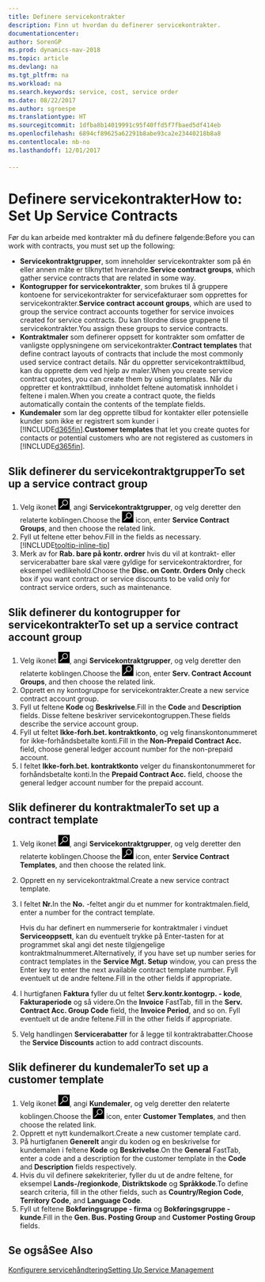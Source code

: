 ```yaml
---
title: Definere servicekontrakter
description: Finn ut hvordan du definerer servicekontrakter.
documentationcenter: 
author: SorenGP
ms.prod: dynamics-nav-2018
ms.topic: article
ms.devlang: na
ms.tgt_pltfrm: na
ms.workload: na
ms.search.keywords: service, cost, service order
ms.date: 08/22/2017
ms.author: sgroespe
ms.translationtype: HT
ms.sourcegitcommit: 1dfba8b14019991c95f40ffd5f7fbaed5df414eb
ms.openlocfilehash: 6894cf89625a62291b8abe93ca2e23440218b8a8
ms.contentlocale: nb-no
ms.lasthandoff: 12/01/2017

---
```


# <a name="how-to-set-up-service-contracts"></a><span data-ttu-id="6099c-103">Definere servicekontrakter</span><span class="sxs-lookup"><span data-stu-id="6099c-103">How to: Set Up Service Contracts</span></span>
<span data-ttu-id="6099c-104">Før du kan arbeide med kontrakter må du definere følgende:</span><span class="sxs-lookup"><span data-stu-id="6099c-104">Before you can work with contracts, you must set up the following:</span></span> 

* <span data-ttu-id="6099c-105">**Servicekontraktgrupper**, som inneholder servicekontrakter som på én eller annen måte er tilknyttet hverandre.</span><span class="sxs-lookup"><span data-stu-id="6099c-105">**Service contract groups**, which gather service contracts that are related in some way.</span></span>
* <span data-ttu-id="6099c-106">**Kontogrupper for servicekontrakter**, som brukes til å gruppere kontoene for servicekontrakter for servicefakturaer som opprettes for servicekontrakter.</span><span class="sxs-lookup"><span data-stu-id="6099c-106">**Service contract account groups**, which are used to group the service contract accounts together for service invoices created for service contracts.</span></span> <span data-ttu-id="6099c-107">Du kan tilordne disse gruppene til servicekontrakter.</span><span class="sxs-lookup"><span data-stu-id="6099c-107">You assign these groups to service contracts.</span></span>  
* <span data-ttu-id="6099c-108">**Kontraktmaler** som definerer oppsett for kontrakter som omfatter de vanligste opplysningene om servicekontrakter.</span><span class="sxs-lookup"><span data-stu-id="6099c-108">**Contract templates** that define contract layouts of contracts that include the most commonly used service contract details.</span></span> <span data-ttu-id="6099c-109">Når du oppretter servicekontrakttilbud, kan du opprette dem ved hjelp av maler.</span><span class="sxs-lookup"><span data-stu-id="6099c-109">When you create service contract quotes, you can create them by using templates.</span></span> <span data-ttu-id="6099c-110">Når du oppretter et kontrakttilbud, innholdet feltene automatisk innholdet i feltene i malen.</span><span class="sxs-lookup"><span data-stu-id="6099c-110">When you create a contract quote, the fields automatically contain the contents of the template fields.</span></span>
* <span data-ttu-id="6099c-111">**Kundemaler** som lar deg opprette tilbud for kontakter eller potensielle kunder som ikke er registrert som kunder i [!INCLUDE[d365fin](includes/d365fin_md.md)].</span><span class="sxs-lookup"><span data-stu-id="6099c-111">**Customer templates** that let you create quotes for contacts or potential customers who are not registered as customers in [!INCLUDE[d365fin](includes/d365fin_md.md)].</span></span>  

## <a name="to-set-up-a-service-contract-group"></a><span data-ttu-id="6099c-112">Slik definerer du servicekontraktgrupper</span><span class="sxs-lookup"><span data-stu-id="6099c-112">To set up a service contract group</span></span>  
1. <span data-ttu-id="6099c-113">Velg ikonet ![Søk etter side eller rapport](media/ui-search/search_small.png "Søk etter side eller rapport"), angi **Servicekontraktgrupper**, og velg deretter den relaterte koblingen.</span><span class="sxs-lookup"><span data-stu-id="6099c-113">Choose the ![Search for Page or Report](media/ui-search/search_small.png "Search for Page or Report icon") icon, enter **Service Contract Groups**, and then choose the related link.</span></span>  
2. <span data-ttu-id="6099c-114">Fyll ut feltene etter behov.</span><span class="sxs-lookup"><span data-stu-id="6099c-114">Fill in the fields as necessary.</span></span> [!INCLUDE[tooltip-inline-tip](includes/tooltip-inline-tip_md.md)]
3. <span data-ttu-id="6099c-115">Merk av for **Rab. bare på kontr. ordrer** hvis du vil at kontrakt- eller servicerabatter bare skal være gyldige for servicekontraktordrer, for eksempel vedlikehold.</span><span class="sxs-lookup"><span data-stu-id="6099c-115">Choose the **Disc. on Contr. Orders Only** check box if you want contract or service discounts to be valid only for contract service orders, such as maintenance.</span></span>  

## <a name="to-set-up-a-service-contract-account-group"></a><span data-ttu-id="6099c-116">Slik definerer du kontogrupper for servicekontrakter</span><span class="sxs-lookup"><span data-stu-id="6099c-116">To set up a service contract account group</span></span>  
1. <span data-ttu-id="6099c-117">Velg ikonet ![Søk etter side eller rapport](media/ui-search/search_small.png "Søk etter side eller rapport"), angi **Servicekontraktgrupper**, og velg deretter den relaterte koblingen.</span><span class="sxs-lookup"><span data-stu-id="6099c-117">Choose the ![Search for Page or Report](media/ui-search/search_small.png "Search for Page or Report icon") icon, enter **Serv. Contract Account Groups**, and then choose the related link.</span></span>  
2. <span data-ttu-id="6099c-118">Opprett en ny kontogruppe for servicekontrakter.</span><span class="sxs-lookup"><span data-stu-id="6099c-118">Create a new service contract account group.</span></span>   
3. <span data-ttu-id="6099c-119">Fyll ut feltene **Kode** og **Beskrivelse**.</span><span class="sxs-lookup"><span data-stu-id="6099c-119">Fill in the **Code** and **Description** fields.</span></span> <span data-ttu-id="6099c-120">Disse feltene beskriver servicekontogruppen.</span><span class="sxs-lookup"><span data-stu-id="6099c-120">These fields describe the service account group.</span></span>  
4. <span data-ttu-id="6099c-121">Fyll ut feltet **Ikke-forh.bet. kontraktkonto**, og velg finanskontonummeret for ikke-forhåndsbetalte konti.</span><span class="sxs-lookup"><span data-stu-id="6099c-121">Fill in the **Non-Prepaid Contract Acc.** field, choose general ledger account number for the non-prepaid account.</span></span>  
5. <span data-ttu-id="6099c-122">I feltet **Ikke-forh.bet. kontraktkonto** velger du finanskontonummeret for forhåndsbetalte konti.</span><span class="sxs-lookup"><span data-stu-id="6099c-122">In the **Prepaid Contract Acc.** field, choose the general ledger account number for the prepaid account.</span></span>  

## <a name="to-set-up-a-contract-template"></a><span data-ttu-id="6099c-123">Slik definerer du kontraktmaler</span><span class="sxs-lookup"><span data-stu-id="6099c-123">To set up a contract template</span></span>  
1. <span data-ttu-id="6099c-124">Velg ikonet ![Søk etter side eller rapport](media/ui-search/search_small.png "Søk etter side eller rapport"), angi **Servicekontraktgrupper**, og velg deretter den relaterte koblingen.</span><span class="sxs-lookup"><span data-stu-id="6099c-124">Choose the ![Search for Page or Report](media/ui-search/search_small.png "Search for Page or Report icon") icon, enter **Service Contract Templates**, and then choose the related link.</span></span>  
2. <span data-ttu-id="6099c-125">Opprett en ny servicekontraktmal.</span><span class="sxs-lookup"><span data-stu-id="6099c-125">Create a new service contract template.</span></span>  
3. <span data-ttu-id="6099c-126">I feltet **Nr.**</span><span class="sxs-lookup"><span data-stu-id="6099c-126">In the **No.**</span></span> <span data-ttu-id="6099c-127">-feltet angir du et nummer for kontraktmalen.</span><span class="sxs-lookup"><span data-stu-id="6099c-127">field, enter a number for the contract template.</span></span>  
  
     <span data-ttu-id="6099c-128">Hvis du har definert en nummerserie for kontraktmaler i vinduet **Serviceoppsett**, kan du eventuelt trykke på Enter-tasten for at programmet skal angi det neste tilgjengelige kontraktmalnummeret.</span><span class="sxs-lookup"><span data-stu-id="6099c-128">Alternatively, if you have set up number series for contract templates in the **Service Mgt. Setup** window, you can press the Enter key to enter the next available contract template number.</span></span> <span data-ttu-id="6099c-129">Fyll eventuelt ut de andre feltene.</span><span class="sxs-lookup"><span data-stu-id="6099c-129">Fill in the other fields if appropriate.</span></span>  
  
4. <span data-ttu-id="6099c-130">I hurtigfanen **Faktura** fyller du ut feltet **Serv.kontr.kontogrp. - kode**, **Fakturaperiode** og så videre.</span><span class="sxs-lookup"><span data-stu-id="6099c-130">On the **Invoice** FastTab, fill in the **Serv. Contract Acc. Group Code** field, the **Invoice Period**, and so on.</span></span> <span data-ttu-id="6099c-131">Fyll eventuelt ut de andre feltene.</span><span class="sxs-lookup"><span data-stu-id="6099c-131">Fill in the other fields if appropriate.</span></span>  
5. <span data-ttu-id="6099c-132">Velg handlingen **Servicerabatter** for å legge til kontraktrabatter.</span><span class="sxs-lookup"><span data-stu-id="6099c-132">Choose the **Service Discounts** action to add contract discounts.</span></span>  

## <a name="to-set-up-a-customer-template"></a><span data-ttu-id="6099c-133">Slik definerer du kundemaler</span><span class="sxs-lookup"><span data-stu-id="6099c-133">To set up a customer template</span></span>  
1. <span data-ttu-id="6099c-134">Velg ikonet ![Søk etter side eller rapport](media/ui-search/search_small.png "Søk etter side eller rapport"), angi **Kundemaler**, og velg deretter den relaterte koblingen.</span><span class="sxs-lookup"><span data-stu-id="6099c-134">Choose the ![Search for Page or Report](media/ui-search/search_small.png "Search for Page or Report icon") icon, enter **Customer Templates**, and then choose the related link.</span></span>  
2. <span data-ttu-id="6099c-135">Opprett et nytt kundemalkort.</span><span class="sxs-lookup"><span data-stu-id="6099c-135">Create a new customer template card.</span></span>  
3. <span data-ttu-id="6099c-136">På hurtigfanen **Generelt** angir du koden og en beskrivelse for kundemalen i feltene **Kode** og **Beskrivelse**.</span><span class="sxs-lookup"><span data-stu-id="6099c-136">On the **General** FastTab, enter a code and a description for the customer template in the **Code** and **Description** fields respectively.</span></span> 
4. <span data-ttu-id="6099c-137">Hvis du vil definere søkekriterier, fyller du ut de andre feltene, for eksempel **Lands-/regionkode**, **Distriktskode** og **Språkkode**.</span><span class="sxs-lookup"><span data-stu-id="6099c-137">To define search criteria, fill in the other fields, such as **Country/Region Code**, **Territory Code**, and **Language Code**.</span></span>  
5. <span data-ttu-id="6099c-138">Fyll ut feltene **Bokføringsgruppe - firma** og **Bokføringsgruppe - kunde**.</span><span class="sxs-lookup"><span data-stu-id="6099c-138">Fill in the **Gen. Bus. Posting Group** and **Customer Posting Group** fields.</span></span>  

## <a name="see-also"></a><span data-ttu-id="6099c-139">Se også</span><span class="sxs-lookup"><span data-stu-id="6099c-139">See Also</span></span>
[<span data-ttu-id="6099c-140">Konfigurere servicehåndtering</span><span class="sxs-lookup"><span data-stu-id="6099c-140">Setting Up Service Management</span></span>](service-setup-service.md)
